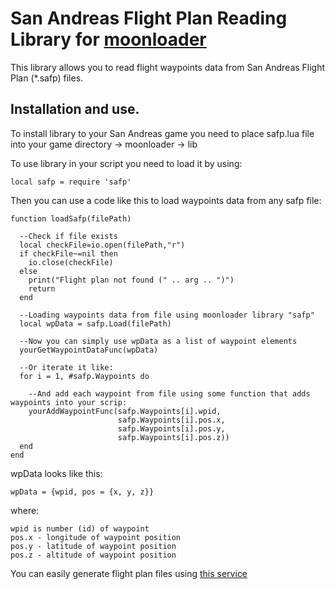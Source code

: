 # San Andreas Flight Plan Reading Library for [moonloader](https://www.blast.hk/threads/13305/)
This library allows you to read flight waypoints data from San Andreas Flight Plan (*.safp) files.

## Installation and use.
To install library to your San Andreas game you need to place safp.lua file into your game directory -> moonloader -> lib

To use library in your script you need to load it by using:

```local safp = require 'safp' ```

Then you can use a code like this to load waypoints data from any safp file: 

```
function loadSafp(filePath)

  --Check if file exists
  local checkFile=io.open(filePath,"r")
  if checkFile~=nil then
    io.close(checkFile)
  else
    print("Flight plan not found (" .. arg .. ")")
    return
  end

  --Loading waypoints data from file using moonloader library "safp"
  local wpData = safp.Load(filePath)

  --Now you can simply use wpData as a list of waypoint elements
  yourGetWaypointDataFunc(wpData)

  --Or iterate it like:
  for i = 1, #safp.Waypoints do

    --And add each waypoint from file using some function that adds waypoints into your scrip:
    yourAddWaypointFunc(safp.Waypoints[i].wpid,
                        safp.Waypoints[i].pos.x,
                        safp.Waypoints[i].pos.y,
                        safp.Waypoints[i].pos.z))
  end
end
```

wpData looks like this:

```
wpData = {wpid, pos = {x, y, z}} 
```

where:

```
wpid is number (id) of waypoint
pos.x - longitude of waypoint position
pos.y - latitude of waypoint position
pos.z - altitude of waypoint position
```

You can easily generate flight plan files using [this service](http://sampmap.ru/samap)

